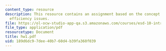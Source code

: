 ```yaml
---
content_type: resource
description: This resource contains an assignment based on the concept of equity and
  efficiency issues.
file: https://ol-ocw-studio-app-qa.s3.amazonaws.com/courses/esd-10-introduction-to-technology-and-policy-fall-2006/189d6dc97dee40b760d4b39fa360f039_hw1.pdf
file_type: application/pdf
resourcetype: Document
title: hw1.pdf
uid: 189d6dc9-7dee-40b7-60d4-b39fa360f039
---
```

